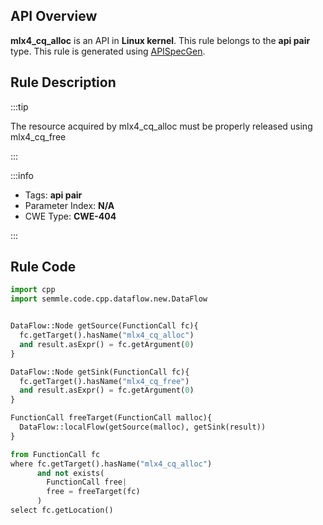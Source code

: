 ---
---


## API Overview
**mlx4_cq_alloc** is an API in **Linux kernel**. This rule belongs to the **api pair** type. This rule is generated using [APISpecGen](../../tools/APISpecGen).
## Rule Description

:::tip

The resource acquired by mlx4_cq_alloc must be properly released using mlx4_cq_free

:::

:::info

- Tags: **api pair**
- Parameter Index: **N/A**
- CWE Type: **CWE-404**

:::

## Rule Code
```python
import cpp
import semmle.code.cpp.dataflow.new.DataFlow


DataFlow::Node getSource(FunctionCall fc){
  fc.getTarget().hasName("mlx4_cq_alloc")
  and result.asExpr() = fc.getArgument(0)
}

DataFlow::Node getSink(FunctionCall fc){
  fc.getTarget().hasName("mlx4_cq_free")
  and result.asExpr() = fc.getArgument(0)
}

FunctionCall freeTarget(FunctionCall malloc){
  DataFlow::localFlow(getSource(malloc), getSink(result))
}

from FunctionCall fc
where fc.getTarget().hasName("mlx4_cq_alloc")
      and not exists(
        FunctionCall free| 
        free = freeTarget(fc)
      )
select fc.getLocation()

    
```